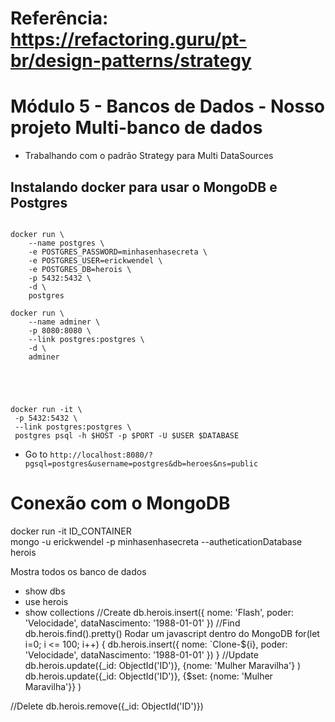 # Referência: https://refactoring.guru/pt-br/design-patterns/strategy

# Módulo 5 - Bancos de Dados - Nosso projeto Multi-banco de dados

- Trabalhando com o padrão Strategy para Multi DataSources

## Instalando docker para usar o MongoDB e Postgres

```shell

docker run \
    --name postgres \
    -e POSTGRES_PASSWORD=minhasenhasecreta \
    -e POSTGRES_USER=erickwendel \
    -e POSTGRES_DB=herois \
    -p 5432:5432 \
    -d \
    postgres

docker run \
    --name adminer \
    -p 8080:8080 \
    --link postgres:postgres \
    -d \
    adminer





docker run -it \
 -p 5432:5432 \
 --link postgres:postgres \
 postgres psql -h $HOST -p $PORT -U $USER $DATABASE

```

- Go to `http://localhost:8080/?pgsql=postgres&username=postgres&db=heroes&ns=public`

# Conexão com o MongoDB

docker run -it ID_CONTAINER \
 mongo -u erickwendel -p minhasenhasecreta --autheticationDatabase herois

Mostra todos os banco de dados
 - show dbs 
 - use herois
 - show collections
 //Create
db.herois.insert({
    nome: 'Flash',
    poder: 'Velocidade',
    dataNascimento: '1988-01-01'
})
//Find
db.herois.find().pretty()
Rodar um javascript dentro do MongoDB
for(let i=0; i <= 100; i++) {
    db.herois.insert({
    nome: `Clone-${i},
    poder: 'Velocidade',
    dataNascimento: '1988-01-01'
})
}
//Update
db.herois.update({_id: ObjectId('ID')}, 
    {nome: 'Mulher Maravilha'}
)
db.herois.update({_id: ObjectId('ID')}, 
    {$set: {nome: 'Mulher Maravilha'}}
)

//Delete
db.herois.remove({_id: ObjectId('ID')})